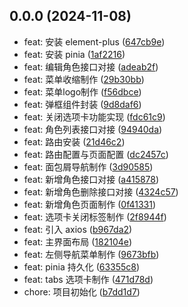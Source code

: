 ## 0.0.0 (2024-11-08)

* feat: 安装 element-plus ([647cb9e](https://github.com/Yeluzii/generic-permission-system-front-end/commit/647cb9e))
* feat: 安装 pinia ([1af2216](https://github.com/Yeluzii/generic-permission-system-front-end/commit/1af2216))
* feat: 编辑角色接口对接 ([adeab2f](https://github.com/Yeluzii/generic-permission-system-front-end/commit/adeab2f))
* feat: 菜单收缩制作 ([29b30bb](https://github.com/Yeluzii/generic-permission-system-front-end/commit/29b30bb))
* feat: 菜单logo制作 ([f56dbce](https://github.com/Yeluzii/generic-permission-system-front-end/commit/f56dbce))
* feat: 弹框组件封装 ([9d8daf6](https://github.com/Yeluzii/generic-permission-system-front-end/commit/9d8daf6))
* feat: 关闭选项卡功能实现 ([fdc61c9](https://github.com/Yeluzii/generic-permission-system-front-end/commit/fdc61c9))
* feat: 角色列表接口对接 ([94940da](https://github.com/Yeluzii/generic-permission-system-front-end/commit/94940da))
* feat: 路由安装 ([21d46c2](https://github.com/Yeluzii/generic-permission-system-front-end/commit/21d46c2))
* feat: 路由配置与页面配置 ([dc2457c](https://github.com/Yeluzii/generic-permission-system-front-end/commit/dc2457c))
* feat: 面包屑导航制作 ([3d90585](https://github.com/Yeluzii/generic-permission-system-front-end/commit/3d90585))
* feat: 新增角色接口对接 ([a415878](https://github.com/Yeluzii/generic-permission-system-front-end/commit/a415878))
* feat: 新增角色删除接口对接 ([4324c57](https://github.com/Yeluzii/generic-permission-system-front-end/commit/4324c57))
* feat: 新增角色页面制作 ([0f41331](https://github.com/Yeluzii/generic-permission-system-front-end/commit/0f41331))
* feat: 选项卡关闭标签制作 ([2f8944f](https://github.com/Yeluzii/generic-permission-system-front-end/commit/2f8944f))
* feat: 引入 axios ([b967da2](https://github.com/Yeluzii/generic-permission-system-front-end/commit/b967da2))
* feat: 主界面布局 ([182104e](https://github.com/Yeluzii/generic-permission-system-front-end/commit/182104e))
* feat: 左侧导航菜单制作 ([9673bfb](https://github.com/Yeluzii/generic-permission-system-front-end/commit/9673bfb))
* feat: pinia 持久化 ([63355c8](https://github.com/Yeluzii/generic-permission-system-front-end/commit/63355c8))
* feat: tabs 选项卡制作 ([471d78d](https://github.com/Yeluzii/generic-permission-system-front-end/commit/471d78d))
* chore: 项目初始化 ([b7dd1d7](https://github.com/Yeluzii/generic-permission-system-front-end/commit/b7dd1d7))



